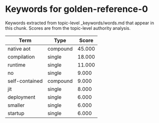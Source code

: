 # Keywords for golden-reference-0

Keywords extracted from topic-level _keywords/words.md that appear in this chunk.
Scores are from the topic-level authority analysis.

| Term | Type | Score |
|------|------|-------|
| native aot | compound | 45.000 |
| compilation | single | 18.000 |
| runtime | single | 11.000 |
| no | single | 9.000 |
| self-contained | compound | 9.000 |
| jit | single | 8.000 |
| deployment | single | 6.000 |
| smaller | single | 6.000 |
| startup | single | 6.000 |
